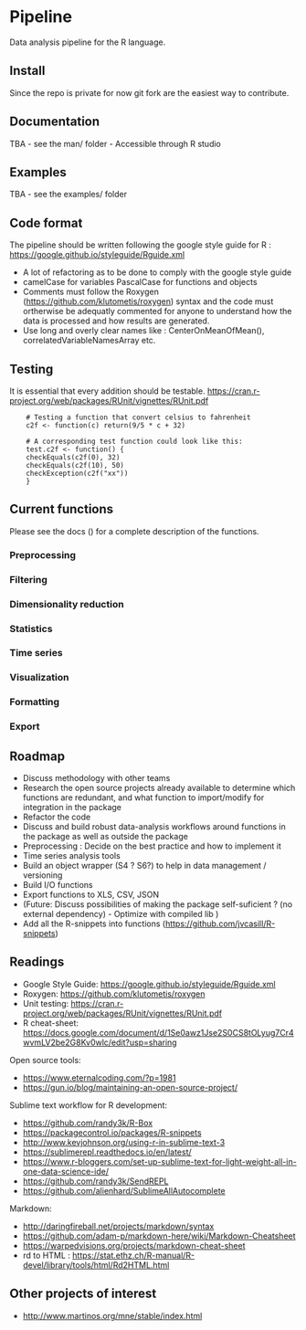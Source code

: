 # Pipeline

Data analysis pipeline for the R language.

## Install
Since the repo is private for now git fork are the easiest way to contribute.

## Documentation
TBA - see the man/ folder - Accessible through R studio

## Examples
TBA - see the examples/ folder 

## Code format 
The pipeline should be written following the google style guide for R : https://google.github.io/styleguide/Rguide.xml

* A lot of refactoring as to be done to comply with the google style guide 
* camelCase for variables PascalCase for functions and objects 
* Comments must follow the Roxygen (https://github.com/klutometis/roxygen) syntax and the code must ortherwise be adequatly commented for anyone to understand how the data is processed and how results are generated. 
* Use long and overly clear names like : CenterOnMeanOfMean(), correlatedVariableNamesArray etc.
 
## Testing
It is essential that every addition should be testable. 
https://cran.r-project.org/web/packages/RUnit/vignettes/RUnit.pdf

```
    # Testing a function that convert celsius to fahrenheit
	c2f <- function(c) return(9/5 * c + 32)

    # A corresponding test function could look like this:
	test.c2f <- function() {
	checkEquals(c2f(0), 32)
	checkEquals(c2f(10), 50)
	checkException(c2f("xx"))
	}
```

## Current functions 
Please see the docs () for a complete description of the functions. 
### Preprocessing
### Filtering
### Dimensionality reduction
### Statistics
### Time series 
### Visualization
### Formatting 
### Export


## Roadmap 
* Discuss methodology with other teams
* Research the open source projects already available to determine which functions are redundant, and what function to import/modify for integration in the package
* Refactor the code 
* Discuss and build robust data-analysis workflows around functions in the package as well as outside the package 
* Preprocessing : Decide on the best practice and how to implement it 
* Time series analysis tools 
* Build an object wrapper (S4 ? S6?) to help in data management / versioning 
* Build I/O functions
* Export functions to XLS, CSV, JSON 
* (Future: Discuss possibilities of making the package self-suficient ?  (no external dependency) - Optimize with compiled lib )
* Add all the R-snippets into functions (https://github.com/jvcasill/R-snippets) 

  

## Readings
* Google Style Guide: https://google.github.io/styleguide/Rguide.xml
* Roxygen: https://github.com/klutometis/roxygen
* Unit testing: https://cran.r-project.org/web/packages/RUnit/vignettes/RUnit.pdf
* R cheat-sheet: https://docs.google.com/document/d/1Se0awz1Jse2S0CS8tOLyug7Cr4wvmLV2be2G8Kv0wlc/edit?usp=sharing

Open source tools: 
* https://www.eternalcoding.com/?p=1981
* https://gun.io/blog/maintaining-an-open-source-project/

Sublime text workflow for R development: 
* https://github.com/randy3k/R-Box
* https://packagecontrol.io/packages/R-snippets
* http://www.kevjohnson.org/using-r-in-sublime-text-3
* https://sublimerepl.readthedocs.io/en/latest/
* https://www.r-bloggers.com/set-up-sublime-text-for-light-weight-all-in-one-data-science-ide/
* https://github.com/randy3k/SendREPL
* https://github.com/alienhard/SublimeAllAutocomplete

Markdown:
* http://daringfireball.net/projects/markdown/syntax
* https://github.com/adam-p/markdown-here/wiki/Markdown-Cheatsheet
* https://warpedvisions.org/projects/markdown-cheat-sheet
* rd to HTML : https://stat.ethz.ch/R-manual/R-devel/library/tools/html/Rd2HTML.html


## Other projects of interest
* http://www.martinos.org/mne/stable/index.html

